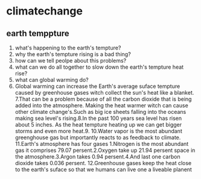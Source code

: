 # climatechange
## earth temppture
   1. what's happening to the earth's tempture?
   2. why the earth's tempture rising is a bad thing?
   3. how can we tell peolpe about this problems?
   4. what can we do all together to slow down the 
   earth's tempture heat rise?
   5. what can global warming do?
   6. Global warming can increase the Earth's average suface tempture caused by greenhouse gases witch collect the sun's heat like a blanket.
   7.That can be a problem because of all the carbon dioxide that is being added into the atmosphere.
   Making the heat warmer witch can cause other climate change's.Such as big ice sheets falling into the oceans making      sea level's rising.8.In the past 100 years sea level has risen about 5 inches.
   As the heat tempture heating up we can get bigger storms and even more heat.9.
   10.Water vapor is the most abundant greenghouse gas but importantly reacts to as feedback to climate.
   11.Earth's atmosphere has four gases 1.Nitrogen is the most abundant gas it comprises 79.07 persent.2.Oxygen take up 21.94 persent space in the atmosphere.3.Argon takes 0.94 persent.4.And last one carbon dioxide takes 0.036 persent.
   12.Greenhouse gases keep the heat close to the earth's suface so that we humans can live one a liveable planent
    
   
